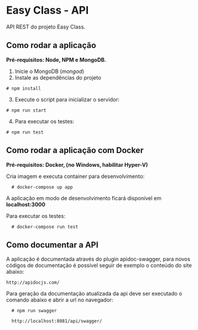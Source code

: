 # Easy Class - API


API REST do projeto Easy Class. 

## Como rodar a aplicação

**Pré-requisitos: Node, NPM e MongoDB.** 

1. Inicie o MongoDB (*mongod*)
2. Instale as dependências do projeto

````
# npm install
````

3. Execute o script para inicializar o servidor:

````
# npm run start
````

4. Para executar os testes:

````
# npm run test
````

## Como rodar a aplicação com Docker

**Pré-requisitos: Docker, (no Windows, habilitar Hyper-V)** 

Cria imagem e executa container para desenvolvimento:

````
  # docker-compose up app
````

A aplicação em modo de desenvolvimento ficará disponível em **localhost:3000**

Para executar os testes:

````
  # docker-compose run test
````


## Como documentar a API

A aplicação é documentada através do plugin apidoc-swagger,
para novos códigos de documentação é possível seguir de exemplo o conteúdo do site abaixo:

````
http://apidocjs.com/
````

Para geração da documentação atualizada da api deve ser executado o comando abaixo e abrir a url no navegador:

````
  # npm run swagger
````

````
  http://localhost:8081/api/swagger/
````

